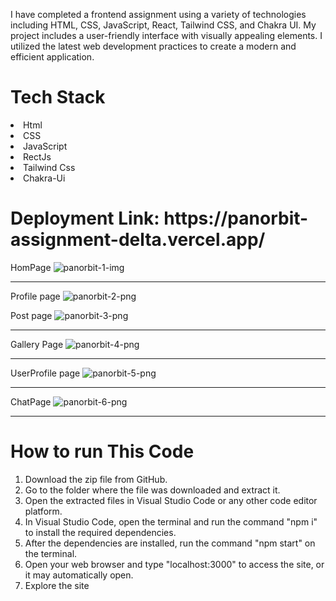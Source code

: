 I have completed a frontend assignment using a variety of technologies including HTML, CSS, JavaScript, React, Tailwind CSS, and Chakra UI. My project includes a user-friendly interface with visually appealing elements. I utilized the latest web development practices to create a modern and efficient application.

<h1>Tech Stack</h1>

   <li>Html</li>
   <li> CSS</li>
   <li>JavaScript</li>
   <li>RectJs</li>
   <li>Tailwind Css</li>
   <li>Chakra-Ui</li>
 
<h1>
    
   <h1>Deployment Link: <span>https://panorbit-assignment-delta.vercel.app/  </span></h1>
   
   
   

HomPage
![panorbit-1-img](https://user-images.githubusercontent.com/97114184/224637210-4b0a2998-c40c-4d68-9f18-3ef7aa8feb10.png)

  <hr>
  
Profile page
![panorbit-2-png](https://user-images.githubusercontent.com/97114184/224637217-c4e1afdf-23b0-4fe8-8ac7-fa7057a03c39.png)

Post page
![panorbit-3-png](https://user-images.githubusercontent.com/97114184/224637225-22ea5275-f3b4-4194-9594-9cccfccc46d6.png)

   <hr>
  
Gallery Page
![panorbit-4-png](https://user-images.githubusercontent.com/97114184/224637231-44ef97c8-3c27-4871-a257-6dc55b86cc21.png)
  
 <hr>
  
UserProfile page
![panorbit-5-png](https://user-images.githubusercontent.com/97114184/224637232-f5c1a3f9-d307-4fa0-a7d0-666ba52308cb.png)

   <hr>
  
ChatPage
![panorbit-6-png](https://user-images.githubusercontent.com/97114184/224637234-fb6b9d8a-b0ad-4b3b-b319-83dc51983b58.png)
  
   <hr>
  
# How to run This Code 
   <ol>
<li>Download the zip file from GitHub.</li>
<li>Go to the folder where the file was downloaded and extract it.</li>
<li>Open the extracted files in Visual Studio Code or any other code editor platform.</li>
<li>In Visual Studio Code, open the terminal and run the command "npm i" to install the required dependencies.</li>
<li>After the dependencies are installed, run the command "npm start" on the terminal.</li>
<li>Open your web browser and type "localhost:3000" to access the site, or it may automatically open.</li>
<li>Explore the site</li>
   </ol>
